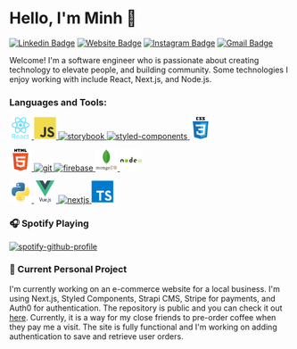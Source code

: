 # Hello, I'm Minh 👋

[![Linkedin Badge](https://img.shields.io/badge/-minhtran-blue?style=flat&logo=Linkedin&logoColor=white&link=https://www.linkedin.com/in/minh-m-tran/)](https://www.linkedin.com/in/minh-m-tran/)
[![Website Badge](https://img.shields.io/badge/-minhtality.com-47CCCC?style=flat&logo=Google-Chrome&logoColor=white&link=https://www.minhtality.com)](https://www.minhtality.com)
[![Instagram Badge](https://img.shields.io/badge/-@minhtality-purple?style=flat&logo=instagram&logoColor=white&link=https://www.instagram.com/minhtality/)](https://www.instagram.com/minhtality/)
[![Gmail Badge](https://img.shields.io/badge/-mtran1712-c14438?style=flat&logo=Gmail&logoColor=white&link=mailto:mtran1712@gmail.com)](mailto:mtran1712@gmail.com)

Welcome! I'm a software engineer who is passionate about creating technology to elevate people, and building community. Some technologies I enjoy working with include React, Next.js, and Node.js.

<h3 align="left">Languages and Tools:</h3>
<p align="left">
  <a href="https://reactjs.org/" target="_blank"> <img src="https://raw.githubusercontent.com/devicons/devicon/master/icons/react/react-original-wordmark.svg" alt="react" width="40" height="40"/> </a>
  <a href="https://developer.mozilla.org/en-US/docs/Web/JavaScript" target="_blank"> <img src="https://raw.githubusercontent.com/devicons/devicon/master/icons/javascript/javascript-original.svg" alt="javascript" width="40" height="40"/> </a> 
  <a href="https://storybook.js.org/" target="_blank"> <img src="https://storybook.js.org/static/favicon.ico" alt="storybook" width="40" height="40"/> </a>
  <a href="https://styled-components.com/" target="_blank"> <img src="https://styled-components.com/logo.png" alt="styled-components" width="40" height="40"/> </a>
  <a href="https://www.w3schools.com/css/" target="_blank"> <img src="https://raw.githubusercontent.com/devicons/devicon/master/icons/css3/css3-original-wordmark.svg" alt="css3" width="40" height="40"/> </a>

<a href="https://www.w3.org/html/" target="_blank"> <img src="https://raw.githubusercontent.com/devicons/devicon/master/icons/html5/html5-original-wordmark.svg" alt="html5" width="40" height="40"/> </a>
<a href="https://git-scm.com/" target="_blank"> <img src="https://www.vectorlogo.zone/logos/git-scm/git-scm-icon.svg" alt="git" width="40" height="40"/> </a>
<a href="https://firebase.google.com/" target="_blank"> <img src="https://www.vectorlogo.zone/logos/firebase/firebase-icon.svg" alt="firebase" width="40" height="40"/> </a>
<a href="https://www.mongodb.com/" target="_blank"> <img src="https://raw.githubusercontent.com/devicons/devicon/master/icons/mongodb/mongodb-original-wordmark.svg" alt="mongodb" width="40" height="40"/> </a>
<a href="https://nodejs.org" target="_blank"> <img src="https://raw.githubusercontent.com/devicons/devicon/master/icons/nodejs/nodejs-original-wordmark.svg" alt="nodejs" width="40" height="40"/> </a>

<a href="https://www.python.org" target="_blank"> <img src="https://raw.githubusercontent.com/devicons/devicon/master/icons/python/python-original.svg" alt="python" width="40" height="40"/> </a>
<a href="https://vuejs.org/" target="_blank"> <img src="https://raw.githubusercontent.com/devicons/devicon/master/icons/vuejs/vuejs-original-wordmark.svg" alt="vuejs" width="40" height="40"/> </a>
<a href="https://nextjs.org/" target="_blank"> <img src="https://nextjs.org/static/favicon/favicon-32x32.png" alt="nextjs" width="40" height="40"/> </a>
<a href="https://www.typescriptlang.org/" target="_blank"> <img src="https://raw.githubusercontent.com/devicons/devicon/master/icons/typescript/typescript-original.svg" alt="typescript" width="40" height="40"/> </a>

### 🎧 Spotify Playing

[![spotify-github-profile](https://spotify-github-profile.vercel.app/api/view?uid=1228461710&cover_image=true&theme=default)](https://github.com/kittinan/spotify-github-profile)

### 📕 Current Personal Project

I'm currently working on an e-commerce website for a local business. I'm using Next.js, Styled Components, Strapi CMS, Stripe for payments, and Auth0 for authentication. The repository is public and you can check it out [here](https://github.com/Minhtality/coffee). Currently, it is a way for my close friends to pre-order coffee when they pay me a visit. The site is fully functional and I'm working on adding authentication to save and retrieve user orders.
